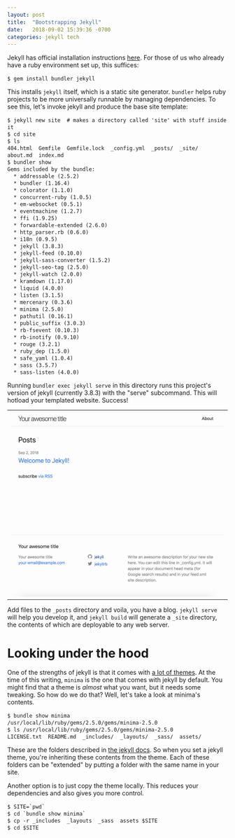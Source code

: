```yaml
---
layout: post
title:  "Bootstrapping Jekyll"
date:   2018-09-02 15:39:36 -0700
categories: jekyll tech
---
```


Jekyll has official installation instructions [here](https://jekyllrb.com/docs/installation/). For those of us
who already have a ruby environment set up, this suffices:


```
$ gem install bundler jekyll
```

This installs `jekyll` itself, which is a static site generator. `bundler` helps ruby projects
to be more universally runnable by managing dependencies. To see this, let's invoke jekyll and
produce the base site template:

```
$ jekyll new site  # makes a directory called 'site' with stuff inside it
$ cd site
$ ls
404.html  Gemfile  Gemfile.lock  _config.yml  _posts/  _site/  about.md  index.md
$ bundler show
Gems included by the bundle:
  * addressable (2.5.2)
  * bundler (1.16.4)
  * colorator (1.1.0)
  * concurrent-ruby (1.0.5)
  * em-websocket (0.5.1)
  * eventmachine (1.2.7)
  * ffi (1.9.25)
  * forwardable-extended (2.6.0)
  * http_parser.rb (0.6.0)
  * i18n (0.9.5)
  * jekyll (3.8.3)
  * jekyll-feed (0.10.0)
  * jekyll-sass-converter (1.5.2)
  * jekyll-seo-tag (2.5.0)
  * jekyll-watch (2.0.0)
  * kramdown (1.17.0)
  * liquid (4.0.0)
  * listen (3.1.5)
  * mercenary (0.3.6)
  * minima (2.5.0)
  * pathutil (0.16.1)
  * public_suffix (3.0.3)
  * rb-fsevent (0.10.3)
  * rb-inotify (0.9.10)
  * rouge (3.2.1)
  * ruby_dep (1.5.0)
  * safe_yaml (1.0.4)
  * sass (3.5.7)
  * sass-listen (4.0.0)
```

Running `bundler exec jekyll serve` in this directory runs this project's version of jekyll (currently 3.8.3)
with the "serve" subcommand. This will hotload your templated website. Success!

<table><tr><td>
    <img src="/assets/img/jekyll-minima.png" />
</td></tr></table>

Add files to the `_posts` directory and voila, you have a blog. `jekyll serve` will help you develop it, and
`jekyll build` will generate a `_site` directory, the contents of which are deployable to any web server.

# Looking under the hood

One of the strengths of jekyll is that it comes with [a lot of themes](https://github.com/mattvh/jekyllthemes). 
At the time of this writing, `minima` is the one that comes with jekyll by default. You might find that
a theme is _almost_ what you want, but it needs some tweaking. So how do we do that? Well, let's take
a look at minima's contents.

```
$ bundle show minima
/usr/local/lib/ruby/gems/2.5.0/gems/minima-2.5.0
$ ls /usr/local/lib/ruby/gems/2.5.0/gems/minima-2.5.0
LICENSE.txt  README.md  _includes/  _layouts/  _sass/  assets/
```

These are the folders described in [the jekyll docs](https://jekyllrb.com/docs/pages/). So when you set a
jekyll theme, you're inheriting these contents from the theme. Each of these folders can be "extended"
by putting a folder with the same name in your site.

Another option is to just copy the theme locally. This reduces your dependencies and also gives you
more control.

```
$ SITE=`pwd`
$ cd `bundle show minima`
$ cp -r _includes  _layouts  _sass  assets $SITE
$ cd $SITE
```

